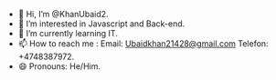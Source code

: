 - 👋 Hi, I’m @KhanUbaid2.
- 👀 I’m interested in Javascript and Back-end.
- 🌱 I’m currently learning IT.
- 📫 How to reach me : Email: Ubaidkhan21428@gmail.com Telefon: +4748387972.
- 😄 Pronouns: He/Him.
